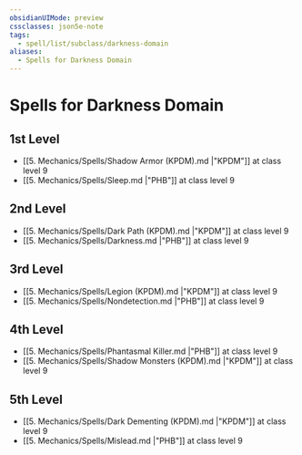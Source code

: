 ```yaml
---
obsidianUIMode: preview
cssclasses: json5e-note
tags:
  - spell/list/subclass/darkness-domain
aliases:
  - Spells for Darkness Domain
---
```

# Spells for Darkness Domain

## 1st Level

- [[5. Mechanics/Spells/Shadow Armor (KPDM).md \|"KPDM"]] at class level 9
- [[5. Mechanics/Spells/Sleep.md \|"PHB"]] at class level 9

## 2nd Level

- [[5. Mechanics/Spells/Dark Path (KPDM).md \|"KPDM"]] at class level 9
- [[5. Mechanics/Spells/Darkness.md \|"PHB"]] at class level 9

## 3rd Level

- [[5. Mechanics/Spells/Legion (KPDM).md \|"KPDM"]] at class level 9
- [[5. Mechanics/Spells/Nondetection.md \|"PHB"]] at class level 9

## 4th Level

- [[5. Mechanics/Spells/Phantasmal Killer.md \|"PHB"]] at class level 9
- [[5. Mechanics/Spells/Shadow Monsters (KPDM).md \|"KPDM"]] at class level 9

## 5th Level

- [[5. Mechanics/Spells/Dark Dementing (KPDM).md \|"KPDM"]] at class level 9
- [[5. Mechanics/Spells/Mislead.md \|"PHB"]] at class level 9
